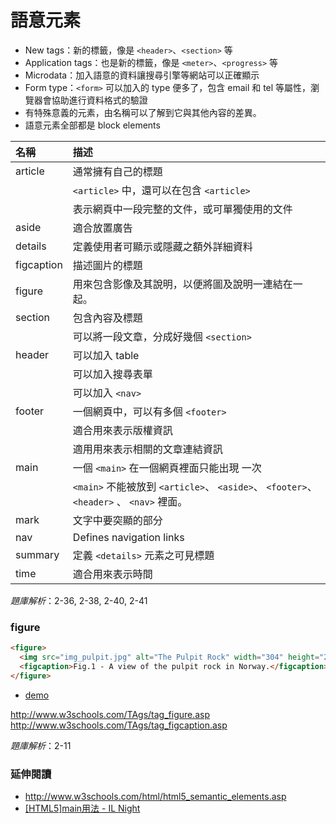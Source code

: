 # 語意元素

* New tags：新的標籤，像是 `<header>`、`<section>` 等
* Application tags：也是新的標籤，像是 `<meter>`、`<progress>` 等
* Microdata：加入語意的資料讓搜尋引擎等網站可以正確顯示
* Form type：`<form>` 可以加入的 type 便多了，包含 email 和 tel 等屬性，瀏覽器會協助進行資料格式的驗證
* 有特殊意義的元素，由名稱可以了解到它與其他內容的差異。
* 語意元素全部都是 block elements


| 名稱            |        描述     |
| :------------- | :-------------  |
| article        | 通常擁有自己的標題 |
|                | `<article>` 中，還可以在包含 `<article>` |
|                | 表示網頁中一段完整的文件，或可單獨使用的文件 |
| aside          | 適合放置廣告       |
| details        | 定義使用者可顯示或隱藏之額外詳細資料 |
| figcaption     | 描述圖片的標題     |
| figure         | 用來包含影像及其說明，以便將圖及說明一連結在一起。 |
| section        | 包含內容及標題      |
|                | 可以將一段文章，分成好幾個 `<section>` |
| header         | 可以加入 table     |
|                | 可以加入搜尋表單    |
|                | 可以加入 `<nav>`   |
| footer         | 一個網頁中，可以有多個 `<footer>` |
|                | 適合用來表示版權資訊 |
|                | 適用用來表示相關的文章連結資訊 |
| main           | 一個 `<main>` 在一個網頁裡面只能出現 一次 |
|                | `<main>` 不能被放到 `<article>`、 `<aside>`、 `<footer>`、 `<header>` 、 `<nav>`  裡面。 |
| mark           | 文字中要突顯的部分   |
| nav            | Defines navigation links |
| summary        | 定義 `<details>` 元素之可見標題 |
| time           | 適合用來表示時間     |


*題庫解析*：2-36, 2-38, 2-40, 2-41

### figure

```html
<figure>
  <img src="img_pulpit.jpg" alt="The Pulpit Rock" width="304" height="228">
  <figcaption>Fig.1 - A view of the pulpit rock in Norway.</figcaption>
</figure>
```

* [demo](http://www.w3schools.com/TAgs/tryit.asp?filename=tryhtml5_figcaption)

http://www.w3schools.com/TAgs/tag_figure.asp
http://www.w3schools.com/TAgs/tag_figcaption.asp

*題庫解析*：2-11

### 延伸閱讀

* http://www.w3schools.com/html/html5_semantic_elements.asp
* [[HTML5]main用法 - IL Night](http://49night.azurewebsites.net/html5-main%E7%94%A8%E6%B3%95/)
